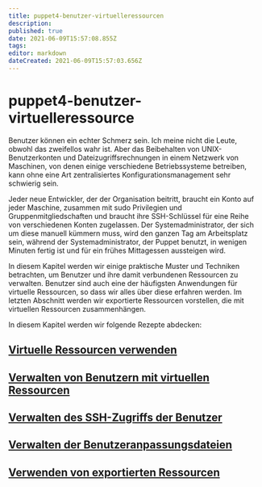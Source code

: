 ```yaml
---
title: puppet4-benutzer-virtuelleressourcen
description: 
published: true
date: 2021-06-09T15:57:08.855Z
tags: 
editor: markdown
dateCreated: 2021-06-09T15:57:03.656Z
---
```


# puppet4-benutzer-virtuelleressource

Benutzer können ein echter Schmerz sein. Ich meine nicht die Leute, obwohl das zweifellos wahr ist. Aber das Beibehalten von UNIX-Benutzerkonten und Dateizugriffsrechnungen in einem Netzwerk von Maschinen, von denen einige verschiedene Betriebssysteme betreiben, kann ohne eine Art zentralisiertes Konfigurationsmanagement sehr schwierig sein.

Jeder neue Entwickler, der der Organisation beitritt, braucht ein Konto auf jeder Maschine, zusammen mit sudo Privilegien und Gruppenmitgliedschaften und braucht ihre SSH-Schlüssel für eine Reihe von verschiedenen Konten zugelassen. Der Systemadministrator, der sich um diese manuell kümmern muss, wird den ganzen Tag am Arbeitsplatz sein, während der Systemadministrator, der Puppet benutzt, in wenigen Minuten fertig ist und für ein frühes Mittagessen aussteigen wird.

In diesem Kapitel werden wir einige praktische Muster und Techniken betrachten, um Benutzer und ihre damit verbundenen Ressourcen zu verwalten. Benutzer sind auch eine der häufigsten Anwendungen für virtuelle Ressourcen, so dass wir alles über diese erfahren werden. Im letzten Abschnitt werden wir exportierte Ressourcen vorstellen, die mit virtuellen Ressourcen zusammenhängen.

In diesem Kapitel werden wir folgende Rezepte abdecken:

## [Virtuelle Ressourcen verwenden](../puppet/puppet-fort-user-virtuelle-ressourcen-benutzen)

## [Verwalten von Benutzern mit virtuellen Ressourcen](../puppet/puppet-fort-user-virtuelle-ressourcen-verwalten)

## [Verwalten des SSH-Zugriffs der Benutzer](../puppet/puppet-fort-user-virtuelle-ressourcen-ssh)

## [Verwalten der Benutzeranpassungsdateien](../puppet/puppet-fort-user-virtuelle-ressourcen-benutzer-anpassen)

## [Verwenden von exportierten Ressourcen](../puppet/puppet-fort-user-virtuelle-ressourcen-export)
